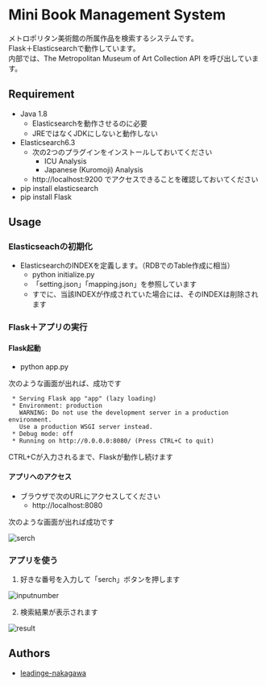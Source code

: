 # Mini Book Management System

メトロポリタン美術館の所属作品を検索するシステムです。  
Flask＋Elasticsearchで動作しています。  
内部では、The Metropolitan Museum of Art Collection API を呼び出しています。

## Requirement

- Java 1.8
    - Elasticsearchを動作させるのに必要
    - JREではなくJDKにしないと動作しない
- Elasticsearch6.3
    - 次の2つのプラグインをインストールしておいてください
        - ICU Analysis
        - Japanese (Kuromoji) Analysis
    - http://localhost:9200 でアクセスできることを確認しておいてください
- pip install elasticsearch
- pip install Flask

## Usage

### Elasticseachの初期化

- ElasticsearchのINDEXを定義します。（RDBでのTable作成に相当）
    - python initialize.py
    - 「setting.json」「mapping.json」を参照しています
    - すでに、当該INDEXが作成されていた場合には、そのINDEXは削除されます

### Flask＋アプリの実行

#### Flask起動  

- python app.py

次のような画面が出れば、成功です
```
 * Serving Flask app "app" (lazy loading)
 * Environment: production
   WARNING: Do not use the development server in a production environment.
   Use a production WSGI server instead.
 * Debug mode: off
 * Running on http://0.0.0.0:8080/ (Press CTRL+C to quit)
```  
CTRL+Cが入力されるまで、Flaskが動作し続けます

#### アプリへのアクセス

- ブラウザで次のURLにアクセスしてください
    - http://localhost:8080

次のような画面が出れば成功です

![serch](https://user-images.githubusercontent.com/45332421/50080215-f1cce900-022e-11e9-8119-6fc956d8b62b.JPG)


### アプリを使う

1. 好きな番号を入力して「serch」ボタンを押します

![inputnumber](https://user-images.githubusercontent.com/45332421/50080119-baf6d300-022e-11e9-85fd-4633f72830d0.JPG)



2. 検索結果が表示されます

![result](https://user-images.githubusercontent.com/45332421/50080191-e4176380-022e-11e9-93da-5f0d23129a3c.JPG)



## Authors

- [leadinge-nakagawa](https://github.com/leadinge-nakagawa/METMuseum)
